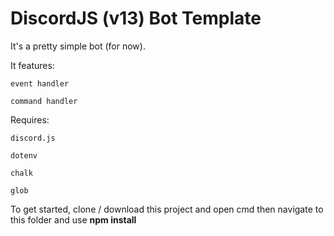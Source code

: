 # DiscordJS (v13) Bot Template
 
It's a pretty simple bot (for now).

It features:

    event handler
    
    command handler
    

Requires:

    discord.js
    
    dotenv
    
    chalk
    
    glob
    

To get started, clone / download this project and open cmd then navigate to this folder and use **npm install**
